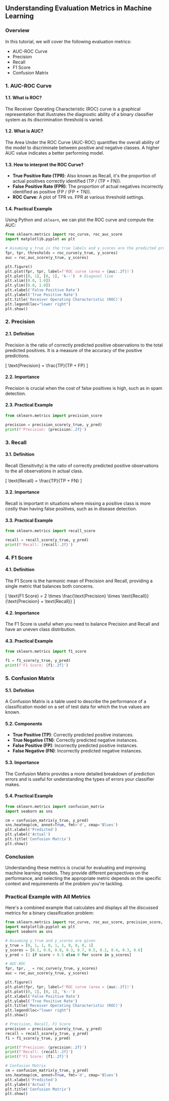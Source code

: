 ## Understanding Evaluation Metrics in Machine Learning

### Overview
In this tutorial, we will cover the following evaluation metrics:
- AUC-ROC Curve
- Precision
- Recall
- F1 Score
- Confusion Matrix

### 1. AUC-ROC Curve

#### 1.1. What is ROC?
The Receiver Operating Characteristic (ROC) curve is a graphical representation that illustrates the diagnostic ability of a binary classifier system as its discrimination threshold is varied. 

#### 1.2. What is AUC?
The Area Under the ROC Curve (AUC-ROC) quantifies the overall ability of the model to discriminate between positive and negative classes. A higher AUC value indicates a better performing model.

#### 1.3. How to interpret the ROC Curve?
- **True Positive Rate (TPR)**: Also known as Recall, it's the proportion of actual positives correctly identified (TP / (TP + FN)).
- **False Positive Rate (FPR)**: The proportion of actual negatives incorrectly identified as positive (FP / (FP + TN)).
- **ROC Curve**: A plot of TPR vs. FPR at various threshold settings.

#### 1.4. Practical Example
Using Python and `sklearn`, we can plot the ROC curve and compute the AUC:

```python
from sklearn.metrics import roc_curve, roc_auc_score
import matplotlib.pyplot as plt

# Assuming y_true is the true labels and y_scores are the predicted probabilities
fpr, tpr, thresholds = roc_curve(y_true, y_scores)
auc = roc_auc_score(y_true, y_scores)

plt.figure()
plt.plot(fpr, tpr, label=f'ROC curve (area = {auc:.2f})')
plt.plot([0, 1], [0, 1], 'k--')  # Diagonal line
plt.xlim([0.0, 1.0])
plt.ylim([0.0, 1.0])
plt.xlabel('False Positive Rate')
plt.ylabel('True Positive Rate')
plt.title('Receiver Operating Characteristic (ROC)')
plt.legend(loc="lower right")
plt.show()
```

### 2. Precision

#### 2.1. Definition
Precision is the ratio of correctly predicted positive observations to the total predicted positives. It is a measure of the accuracy of the positive predictions.

\[ \text{Precision} = \frac{TP}{TP + FP} \]

#### 2.2. Importance
Precision is crucial when the cost of false positives is high, such as in spam detection.

#### 2.3. Practical Example
```python
from sklearn.metrics import precision_score

precision = precision_score(y_true, y_pred)
print(f'Precision: {precision:.2f}')
```

### 3. Recall

#### 3.1. Definition
Recall (Sensitivity) is the ratio of correctly predicted positive observations to the all observations in actual class.

\[ \text{Recall} = \frac{TP}{TP + FN} \]

#### 3.2. Importance
Recall is important in situations where missing a positive class is more costly than having false positives, such as in disease detection.

#### 3.3. Practical Example
```python
from sklearn.metrics import recall_score

recall = recall_score(y_true, y_pred)
print(f'Recall: {recall:.2f}')
```

### 4. F1 Score

#### 4.1. Definition
The F1 Score is the harmonic mean of Precision and Recall, providing a single metric that balances both concerns.

\[ \text{F1 Score} = 2 \times \frac{\text{Precision} \times \text{Recall}}{\text{Precision} + \text{Recall}} \]

#### 4.2. Importance
The F1 Score is useful when you need to balance Precision and Recall and have an uneven class distribution.

#### 4.3. Practical Example
```python
from sklearn.metrics import f1_score

f1 = f1_score(y_true, y_pred)
print(f'F1 Score: {f1:.2f}')
```

### 5. Confusion Matrix

#### 5.1. Definition
A Confusion Matrix is a table used to describe the performance of a classification model on a set of test data for which the true values are known.

#### 5.2. Components
- **True Positive (TP)**: Correctly predicted positive instances.
- **True Negative (TN)**: Correctly predicted negative instances.
- **False Positive (FP)**: Incorrectly predicted positive instances.
- **False Negative (FN)**: Incorrectly predicted negative instances.

#### 5.3. Importance
The Confusion Matrix provides a more detailed breakdown of prediction errors and is useful for understanding the types of errors your classifier makes.

#### 5.4. Practical Example
```python
from sklearn.metrics import confusion_matrix
import seaborn as sns

cm = confusion_matrix(y_true, y_pred)
sns.heatmap(cm, annot=True, fmt='d', cmap='Blues')
plt.xlabel('Predicted')
plt.ylabel('Actual')
plt.title('Confusion Matrix')
plt.show()
```

### Conclusion
Understanding these metrics is crucial for evaluating and improving machine learning models. They provide different perspectives on the performance, and selecting the appropriate metric depends on the specific context and requirements of the problem you're tackling.

### Practical Example with All Metrics
Here's a combined example that calculates and displays all the discussed metrics for a binary classification problem:

```python
from sklearn.metrics import roc_curve, roc_auc_score, precision_score, recall_score, f1_score, confusion_matrix
import matplotlib.pyplot as plt
import seaborn as sns

# Assuming y_true and y_scores are given
y_true = [0, 1, 1, 0, 1, 1, 0, 0, 0, 1]
y_scores = [0.1, 0.9, 0.8, 0.3, 0.7, 0.5, 0.2, 0.4, 0.3, 0.6]
y_pred = [1 if score > 0.5 else 0 for score in y_scores]

# AUC-ROC
fpr, tpr, _ = roc_curve(y_true, y_scores)
auc = roc_auc_score(y_true, y_scores)

plt.figure()
plt.plot(fpr, tpr, label=f'ROC curve (area = {auc:.2f})')
plt.plot([0, 1], [0, 1], 'k--')
plt.xlabel('False Positive Rate')
plt.ylabel('True Positive Rate')
plt.title('Receiver Operating Characteristic (ROC)')
plt.legend(loc="lower right")
plt.show()

# Precision, Recall, F1 Score
precision = precision_score(y_true, y_pred)
recall = recall_score(y_true, y_pred)
f1 = f1_score(y_true, y_pred)

print(f'Precision: {precision:.2f}')
print(f'Recall: {recall:.2f}')
print(f'F1 Score: {f1:.2f}')

# Confusion Matrix
cm = confusion_matrix(y_true, y_pred)
sns.heatmap(cm, annot=True, fmt='d', cmap='Blues')
plt.xlabel('Predicted')
plt.ylabel('Actual')
plt.title('Confusion Matrix')
plt.show()
```
